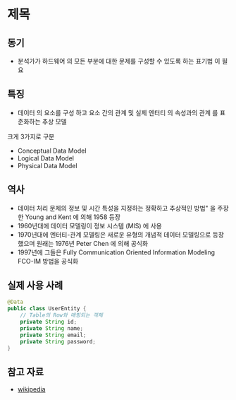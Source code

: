 # 제목

## 동기

* 분석가가 하드웨어 의 모든 부분에 대한 문제를 구성할 수 있도록 하는 표기법 이 필요

## 특징

* 데이터 의 요소를 구성 하고 요소 간의 관계 및 실제 엔터티 의 속성과의 관계 를 표준화하는 추상 모델

크게 3가지로 구분

* Conceptual Data Model
* Logical Data Model
* Physical Data Model

## 역사

* 데이터 처리 문제의 정보 및 시간 특성을 지정하는 정확하고 추상적인 방법" 을 주장한 Young and Kent 에 의해 1958 등장
* 1960년대에 데이터 모델링이 정보 시스템 (MIS) 에 사용
* 1970년대에 엔터티-관계 모델링은 새로운 유형의 개념적 데이터 모델링으로 등장했으며 원래는 1976년 Peter Chen 에 의해 공식화
* 1997년에 그들은 Fully Communication Oriented Information Modeling FCO-IM 방법을 공식화

## 실제 사용 사례

```java
@Data
public class UserEntity {
    // Table의 Row와 매핑되는 객체
    private String id;
    private String name;
    private String email;
    private String password;
}
```

## 참고 자료

* [wikipedia](https://en.wikipedia.org/wiki/Data_model)
